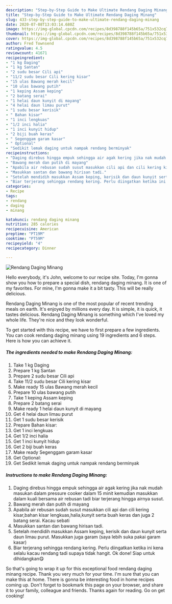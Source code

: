 ```yaml
---
description: "Step-by-Step Guide to Make Ultimate Rendang Daging Minang"
title: "Step-by-Step Guide to Make Ultimate Rendang Daging Minang"
slug: 433-step-by-step-guide-to-make-ultimate-rendang-daging-minang
date: 2020-07-08T13:03:14.680Z
image: https://img-global.cpcdn.com/recipes/8d398788f145b65a/751x532cq70/rendang-daging-minang-resipi-foto-utama.jpg
thumbnail: https://img-global.cpcdn.com/recipes/8d398788f145b65a/751x532cq70/rendang-daging-minang-resipi-foto-utama.jpg
cover: https://img-global.cpcdn.com/recipes/8d398788f145b65a/751x532cq70/rendang-daging-minang-resipi-foto-utama.jpg
author: Fred Townsend
ratingvalue: 4.5
reviewcount: 41671
recipeingredient:
- "1 kg Daging"
- "1 kg Santan"
- "2 sudu besar Cili api"
- "11/2 sudu besar Cili kering kisar"
- "15 ulas Bawang merah kecil"
- "10 ulas bawang putih"
- "1 keping Assam keping"
- "2 batang serai"
- "1 helai daun kunyit di mayang"
- "4 helai daun limau purut"
- "1 sudu besar kerisik"
- " Bahan kisar"
- "1 inci lengkuas"
- "1/2 inci halia"
- "1 inci kunyit hidup"
- "2 biji buah keras"
- " Segenggam garam kasar"
- " Optional"
- "Sedikit lemak daging untuk nampak rendang berminyak"
recipeinstructions:
- "Daging direbus hingga empuk sehingga air agak kering jika nak mudah masukan dalam pressure cooker dalam 15 minit kemudian masukkan dalam kuali bersama air rebusan tadi biar terjerang hingga airnya susut."
- "Bawang merah dan putih di mayang"
- "Apabila air rebusan sudah susut masukkan cili api dan cili kering kisar,bahan kisar lengkuas,halia,kunyit serta buah keras dan juga 2 batang serai. Kacau sebati"
- "Masukkan santan dan bawang hirisan tadi."
- "Setelah mendidih masukkan Assam keping, kerisik dan daun kunyit serta daun limau purut. Masukkan juga garam (saya lebih suka pakai garam kasar)"
- "Biar terjerang sehingga rendang kering. Perlu diingatkan ketika ini kena selalu kacau rendang tadi supaya tidak hangit. Ok done! Siap untuk dihidangkan😋"
categories:
- Recipe
tags:
- rendang
- daging
- minang

katakunci: rendang daging minang 
nutrition: 285 calories
recipecuisine: American
preptime: "PT19M"
cooktime: "PT59M"
recipeyield: "4"
recipecategory: Dinner

---
```



![Rendang Daging Minang](https://img-global.cpcdn.com/recipes/8d398788f145b65a/751x532cq70/rendang-daging-minang-resipi-foto-utama.jpg)

Hello everybody, it's John, welcome to our recipe site. Today, I'm gonna show you how to prepare a special dish, rendang daging minang. It is one of my favorites. For mine, I'm gonna make it a bit tasty. This will be really delicious.



Rendang Daging Minang is one of the most popular of recent trending meals on earth. It's enjoyed by millions every day. It is simple, it is quick, it tastes delicious. Rendang Daging Minang is something which I've loved my whole life. They're nice and they look wonderful.


To get started with this recipe, we have to first prepare a few ingredients. You can cook rendang daging minang using 19 ingredients and 6 steps. Here is how you can achieve it.

<!--inarticleads1-->

##### The ingredients needed to make Rendang Daging Minang:

1. Take 1 kg Daging
1. Prepare 1 kg Santan
1. Prepare 2 sudu besar Cili api
1. Take 11/2 sudu besar Cili kering kisar
1. Make ready 15 ulas Bawang merah kecil
1. Prepare 10 ulas bawang putih
1. Take 1 keping Assam keping
1. Prepare 2 batang serai
1. Make ready 1 helai daun kunyit di mayang
1. Get 4 helai daun limau purut
1. Get 1 sudu besar kerisik
1. Prepare  Bahan kisar:
1. Get 1 inci lengkuas
1. Get 1/2 inci halia
1. Get 1 inci kunyit hidup
1. Get 2 biji buah keras
1. Make ready  Segenggam garam kasar
1. Get  Optional:
1. Get Sedikit lemak daging untuk nampak rendang berminyak




<!--inarticleads2-->

##### Instructions to make Rendang Daging Minang:

1. Daging direbus hingga empuk sehingga air agak kering jika nak mudah masukan dalam pressure cooker dalam 15 minit kemudian masukkan dalam kuali bersama air rebusan tadi biar terjerang hingga airnya susut.
1. Bawang merah dan putih di mayang
1. Apabila air rebusan sudah susut masukkan cili api dan cili kering kisar,bahan kisar lengkuas,halia,kunyit serta buah keras dan juga 2 batang serai. Kacau sebati
1. Masukkan santan dan bawang hirisan tadi.
1. Setelah mendidih masukkan Assam keping, kerisik dan daun kunyit serta daun limau purut. Masukkan juga garam (saya lebih suka pakai garam kasar)
1. Biar terjerang sehingga rendang kering. Perlu diingatkan ketika ini kena selalu kacau rendang tadi supaya tidak hangit. Ok done! Siap untuk dihidangkan😋




So that's going to wrap it up for this exceptional food rendang daging minang recipe. Thank you very much for your time. I'm sure that you can make this at home. There is gonna be interesting food in home recipes coming up. Don't forget to bookmark this page on your browser, and share it to your family, colleague and friends. Thanks again for reading. Go on get cooking!

